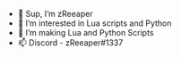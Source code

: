 - 👋 Sup, I’m zReeaper
- 👀 I’m interested in Lua scripts and Python
- 💞️ I’m making Lua and Python Scripts
- 📫 Discord - zReeaper#1337

<!---
zReeaper1337/zReeaper1337 is a ✨ special ✨ repository because its `README.md` (this file) appears on your GitHub profile.
You can click the Preview link to take a look at your changes.
--->

